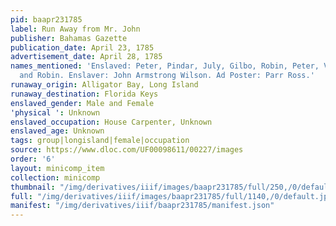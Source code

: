 ```yaml
---
pid: baapr231785
label: Run Away from Mr. John
publisher: Bahamas Gazette
publication_date: April 23, 1785
advertisement_date: April 28, 1785
names_mentioned: 'Enslaved: Peter, Pindar, July, Gilbo, Robin, Peter, Venus, Toby,
  and Robin. Enslaver: John Armstrong Wilson. Ad Poster: Parr Ross.'
runaway_origin: Alligator Bay, Long Island
runaway_destination: Florida Keys
enslaved_gender: Male and Female
'physical ': Unknown
enslaved_occupation: House Carpenter, Unknown
enslaved_age: Unknown
tags: group|longisland|female|occupation
source: https://www.dloc.com/UF00098611/00227/images
order: '6'
layout: minicomp_item
collection: minicomp
thumbnail: "/img/derivatives/iiif/images/baapr231785/full/250,/0/default.jpg"
full: "/img/derivatives/iiif/images/baapr231785/full/1140,/0/default.jpg"
manifest: "/img/derivatives/iiif/baapr231785/manifest.json"
---
```

